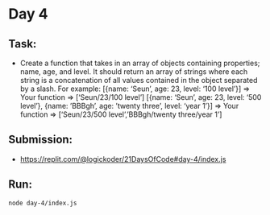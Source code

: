 # Day 4

## Task:

- Create a function that takes in an array of objects containing properties; name, age, and level. It should return an
  array of strings where each string is a concatenation of all values contained in the object separated by a slash. For
  example: [{name: ‘Seun’, age: 23, level: ‘100 level’}] => Your
  function =>  [‘Seun/23/100 level’] [{name: ‘Seun’, age: 23, level: ‘500 level’}, {name: ’BBBgh’, age: ’twenty three’, level: ‘year 1’}] =>
  Your function =>  [‘Seun/23/500 level’,’BBBgh/twenty three/year 1’]

## Submission:

- https://replit.com/@logickoder/21DaysOfCode#day-4/index.js

## Run:

```bash
node day-4/index.js
```